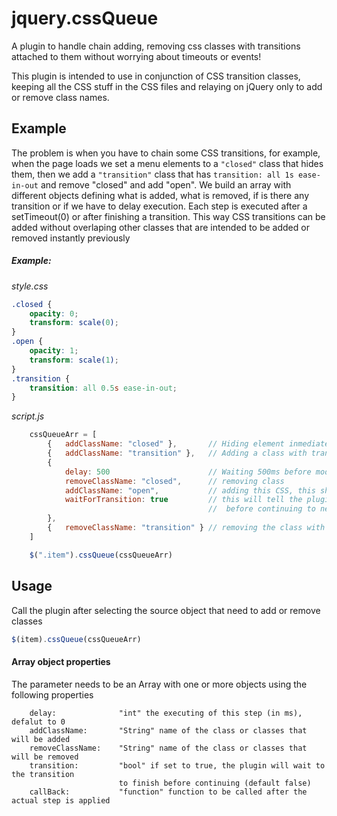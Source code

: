 jquery.cssQueue
===============

A plugin to handle chain adding, removing css classes with transitions attached to them without worrying about timeouts or events!

This plugin is intended to use in conjunction of CSS transition classes, keeping all the CSS stuff in the CSS files and relaying on jQuery only to add or remove class names. 

Example
-------

The problem is when you have to chain some CSS transitions, for example, when the page loads we set a menu elements to a ```"closed"``` class that hides them, then we add a ```"transition"``` class that has ```transition: all 1s ease-in-out``` and remove "closed" and add "open". We build an array with different objects defining what is added, what is removed, if is there any transition or if we have to delay execution. Each step is executed after a setTimeout(0) or after finishing a transition. This way CSS transitions can be added without overlaping other classes that are intended to be added or removed instantly previously

##### Example:
*style.css*
``` css
.closed { 
	opacity: 0;
	transform: scale(0);
}
.open { 
	opacity: 1;
	transform: scale(1);
}
.transition { 
	transition: all 0.5s ease-in-out;
}
```
*script.js*
``` javascript 
	cssQueueArr = [
		{	addClassName: "closed" }, 		// Hiding element inmediately
		{	addClassName: "transition" }, 	// Adding a class with transition to it 
		{
			delay: 500						// Waiting 500ms before modifing classes
			removeClassName: "closed",		// removing class
			addClassName: "open",			// adding this CSS, this should be animated
			waitForTransition: true			// this will tell the plugin to wait to finish the transition
											//  before continuing to next Array element
		}, 
		{	removeClassName: "transition" } // removing the class with the transition
	]

	$(".item").cssQueue(cssQueueArr)
```





Usage
-----
Call the plugin after selecting the source object that need to add or remove classes

``` javascript
$(item).cssQueue(cssQueueArr)
```

#### Array object properties
The parameter needs to be an Array with one or more objects using the following properties

```
	delay:				"int" the executing of this step (in ms), defalut to 0
	addClassName:		"String" name of the class or classes that will be added 
	removeClassName:	"String" name of the class or classes that will be removed
	transition: 		"bool" if set to true, the plugin will wait to the transition 
						to finish before continuing (default false)
	callBack:			"function" function to be called after the actual step is applied
```


